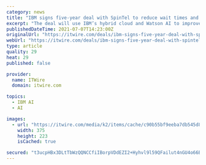 ```yaml
---
category: news
title: "IBM signs five-year deal with SpinTel to reduce wait times and improve customer experience"
excerpt: "The deal will use IBM’s hybrid cloud and Watson AI to improve customer experience, including reducing waiting times. SpinTel chief executive officer Liam Bal said, “We have been really ..."
publishedDateTime: 2021-07-07T14:23:00Z
originalUrl: "https://itwire.com/deals/ibm-signs-five-year-deal-with-spintel-to-reduce-wait-times-and-improve-customer-experience.html"
webUrl: "https://itwire.com/deals/ibm-signs-five-year-deal-with-spintel-to-reduce-wait-times-and-improve-customer-experience.html"
type: article
quality: 29
heat: 29
published: false

provider:
  name: ITWire
  domain: itwire.com

topics:
  - IBM AI
  - AI

images:
  - url: "https://itwire.com/media/k2/items/cache/c90b55bf9eeba7db545d88abc5aca666_M.jpg"
    width: 375
    height: 223
    isCached: true

secured: "t3ucpHBx3DLtTbWzQQNCCfiIBorpVDdEZI2+Hyhvl9l59QFailut4nGU4o66B7isNXuY7oSTBSp8DruJAj4qPJwoKAToVF22E5QxF6o4d8eWnAclwv8PX0h+RvZFZzSZFp9+JjcGe6QfdYqgvG8C5NRi7xkdSjlbRheRLGEKBlP2oL6xANPlfyJxBBSbhkl2h0Bt0QHlRRALd8B6+PqyDaNVSN19KyPyal4YcbGcg1zdDHhi3YRomYVmFyPId/b+1Jx06UKy0txRH2J/J6y9M1RoUdBwRYoU2Cw/K4dFJzdFcFbrr3vRAzhYam8Y3cp30cBp5sZvau/xjLUPkSzMO2RFa1k6RLNqGPixPt0SGP0=;9suM5YRdg/0Pisy4NkICJA=="
---
```


